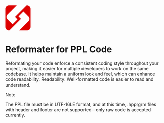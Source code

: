 <img src="https://github.com/Insoft-UK/Insoft-UK/blob/main/assets/logo.svg" width="80" height="80" />

# Reformater for PPL Code
Reformating your code enforce a consistent coding style throughout your project, making it easier for multiple developers to work on the same codebase. It helps maintain a uniform look and feel, which can enhance code readability. Readability: Well-formatted code is easier to read and understand.

> [!NOTE]
The PPL file must be in UTF-16LE format, and at this time, .hpprgrm files with header and footer are not supported—only raw code is accepted currently.
